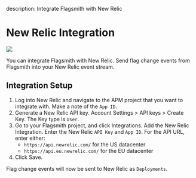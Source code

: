 description: Integrate Flagsmith with New Relic

# New Relic Integration

<img src="/images/integrations/newrelic/newrelic-logo.svg"/>

You can integrate Flagsmith with New Relic. Send flag change events from Flagsmith into your New Relic event stream.

## Integration Setup

1. Log into New Relic and navigate to the APM project that you want to integrate with. Make a note of the `App ID`.
2. Generate a New Relic API key. Account Settings > API keys > Create Key. The Key type is `User`.
3. Go to your Flagsmith project, and click Integrations. Add the New Relic Integration. Enter the New Relic `API Key`
   and `App ID`. For the API URL, enter either:
   - `https://api.newrelic.com/` for the US datacenter
   - `https://api.eu.newrelic.com/` for the EU datacenter
4. Click Save.

Flag change events will now be sent to New Relic as `Deployments`.
